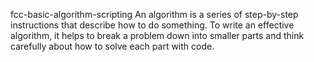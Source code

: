 fcc-basic-algorithm-scripting
An algorithm is a series of step-by-step instructions that describe how to do something.
To write an effective algorithm, it helps to break a problem down into smaller parts and think carefully about how to solve each part with code.